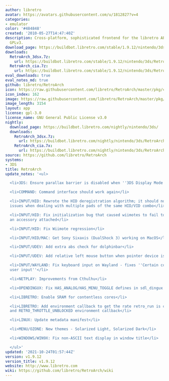 ```yaml
---
author: libretro
avatar: https://avatars.githubusercontent.com/u/1812827?v=4
categories:
- emulator
color: '#484848'
created: '2010-05-27T14:47:40Z'
description: Cross-platform, sophisticated frontend for the libretro API. Licensed
  GPLv3.
download_page: https://buildbot.libretro.com/stable/1.9.12/nintendo/3ds
downloads:
  RetroArch_3dsx.7z:
    url: https://buildbot.libretro.com/stable/1.9.12/nintendo/3ds/RetroArch_3dsx.7z
  RetroArch_cia.7z:
    url: https://buildbot.libretro.com/stable/1.9.12/nintendo/3ds/RetroArch_cia.7z
eval_downloads: true
eval_notes_md: true
github: libretro/RetroArch
icon: https://raw.githubusercontent.com/libretro/RetroArch/master/pkg/ctr/assets/default.png
icon_index: 162
image: https://raw.githubusercontent.com/libretro/RetroArch/master/pkg/ctr/assets/libretro_banner.png
image_length: 3154
layout: app
license: gpl-3.0
license_name: GNU General Public License v3.0
nightly:
  download_page: https://buildbot.libretro.com/nightly/nintendo/3ds/
  downloads:
    RetroArch_3dsx.7z:
      url: https://buildbot.libretro.com/nightly/nintendo/3ds/RetroArch_3dsx.7z
    RetroArch_cia.7x:
      url: https://buildbot.libretro.com/nightly/nintendo/3ds/RetroArch_cia.7z
source: https://github.com/libretro/RetroArch
systems:
- 3DS
title: RetroArch
update_notes: '<ul>

  <li>3DS: Ensure parallax barrier is disabled when ''3DS Display Mode'' is ''2D''</li>

  <li>COMMAND: Command interface should work again</li>

  <li>INPUT/HID: Rewrote the HID deregistration algorithm; it should no longer cause
  issues when dealing with multiple pads of the same HID/VID combo</li>

  <li>INPUT/HID: Fix initialization bug that caused wiimotes to fail to register without
  an accessory attached</li>

  <li>INPUT/HID: Fix Wiimote regression</li>

  <li>INPUT/HID/MAC: Get Sony Sixaxis (DualShock 3) working on MacOS</li>

  <li>INPUT/UDEV: Add extra abs check for dolphinbar</li>

  <li>INPUT/UDEV: Add relative left mouse button when pointer device is not abs</li>

  <li>INPUT/WAYLAND: Fix keyboard input on Wayland - fixes ''Certain cores ignore
  user input''</li>

  <li>NETPLAY: Improvements from Cthulhu</li>

  <li>OPENDINGUX: Fix HAS_ANALOG/HAS_MENU_TOGGLE defines in sdl_dingux joypad driver</li>

  <li>LIBRETRO: Enable SRAM for contentless cores</li>

  <li>LIBRETRO: Add environment callback to get the rate retro_run is called - GET_THROTTLE_STATE
  and RETRO_THROTTLE_UNBLOCKED environment callback</li>

  <li>LINUX: Update metadata manifest</li>

  <li>MENU/OZONE: New themes - Solarized Light, Solarized Dark</li>

  <li>WINDOWS/WIN9X: Fix non-ASCII text display in window title</li>

  </ul>'
updated: '2021-10-24T01:57:44Z'
version: v1.9.12
version_title: v1.9.12
website: http://www.libretro.com
wiki: https://github.com/libretro/RetroArch/wiki
---
```

